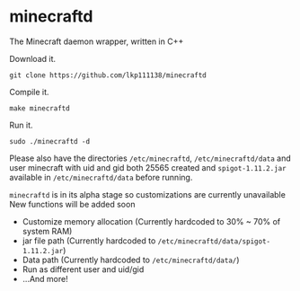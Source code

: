 # minecraftd
The Minecraft daemon wrapper, written in C++

Download it.

```git clone https://github.com/lkp111138/minecraftd```

Compile it.

```make minecraftd```

Run it.

```sudo ./minecraftd -d```

Please also have the directories ```/etc/minecraftd```, ```/etc/minecraftd/data``` and user minecraft with uid and gid both 25565 created and ```spigot-1.11.2.jar``` available in ```/etc/minecraftd/data``` before running.

```minecraftd``` is in its alpha stage so customizations are currently unavailable
New functions will be added soon
- Customize memory allocation (Currently hardcoded to 30% ~ 70% of system RAM)
- jar file path (Currently hardcoded to ```/etc/minecraftd/data/spigot-1.11.2.jar```)
- Data path (Currently hardcoded to ```/etc/minecraftd/data/```)
- Run as different user and uid/gid
- ...And more!
